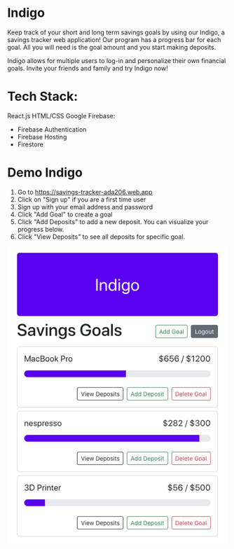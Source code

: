 # Indigo

Keep track of your short and long term savings goals by using our Indigo, a savings tracker web application! Our program has a progress bar for each goal. All you will need is the goal amount and you start making deposits.

Indigo allows for multiple users to log-in and personalize their own financial goals. Invite your friends and family and try Indigo now!


# Tech Stack:
React.js
HTML/CSS
Google Firebase:
- Firebase Authentication
- Firebase Hosting
- Firestore



# Demo Indigo
1. Go to https://savings-tracker-ada206.web.app
2. Click on "Sign up" if you are a first time user
3. Sign up with your email address and password
4. Click "Add Goal" to create a goal
5. Click "Add Deposits" to add a new deposit. You can visualize your progress below.
6. Click "View Deposits" to see all deposits for specific goal.

![Alt text](src/dashboard.png "Indigo Dashboard")